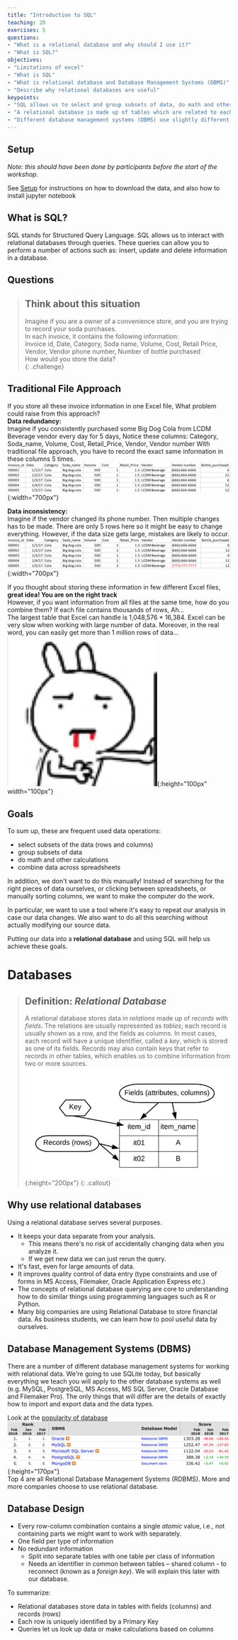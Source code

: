 ```yaml
---
title: "Introduction to SQL"
teaching: 20
exercises: 5
questions:
- "What is a relational database and why should I use it?"
- "What is SQL?"
objectives:
- "Limitations of excel"
- "What is SQL"
- "What is relational database and Database Management Systems (DBMS)"
- "Describe why relational databases are useful"
keypoints:
- "SQL allows us to select and group subsets of data, do math and other calculations, and combine data."
- "A relational database is made up of tables which are related to each other by shared keys."
- "Different database management systems (DBMS) use slightly different vocabulary, but they are all based on the same ideas."
---
```


## Setup

_Note: this should have been done by participants before the start of the workshop._

See [Setup](../setup/) for
instructions on how to download the data, and also how to install jupyter notebook  

## What is SQL?

SQL stands for Structured Query Language. SQL allows us to interact with relational databases through queries. 
These queries can allow you to perform a number of actions such as: insert, update and delete information in a database. 

## Questions

> ## Think about this situation
>
> Imagine if you are a owner of a convenience store, and you are trying to record your soda purchases. <br>
> In each invoice, it contains the following information: <br>
> Invoice id, Date, Category, Soda name, Volume, Cost, Retail Price, Vendor, Vendor phone number, Number of bottle purchased <br>
> How would you store the data?  
{: .challenge}

## Traditional File Approach 
If you store all these invoice information in one Excel file, 
What problem could raise from this approach?  
<b>Data redundancy:</b>
<br>
Imagine if you consistently purchased some Big Dog Cola from LCDM Beverage vendor every day for 5 days, 
Notice these columns: Category, Soda_name, Volume, Cost, Retail_Price, Vendor, Vendor number
With traditional file approach, you have to record the exact same information in these columns 5 times.
<br>
![excel1](../img/00_1.png){:width="700px"}
<br>

<b>Data inconsistency:</b>
<br>
Imagine if the vendor changed its phone number. Then multiple changes has to be made. 
There are only 5 rows here so it might be easy to change everything. However, if the data size gets large, mistakes are likely to occur.
<br>
![excel2](../img/00_2.png){:width="700px"}
<br>

If you thought about storing these information in few different Excel files, <b>great idea! You are on the right track </b><br>
However, if you want information from all files at the same time, how do you combine them? If each file contains thousands of rows, Ah... <br>
The largest table that Excel can handle is 1,048,576 * 16,384. Excel can be very slow when working with large number of data. Moreover, in the real word, you can easily get more than 1 million rows of data...   
![excel3](../img/tuxue.png){:height="100px" width="100px"}

## Goals

To sum up, these are frequent used data operations: 

* select subsets of the data (rows and columns)
* group subsets of data
* do math and other calculations
* combine data across spreadsheets

In addition, we don't want to do this manually! Instead of searching 
for the right pieces of data ourselves, or clicking between spreadsheets, 
or manually sorting columns, we want to make the computer do the work.  

In particular, we want to use a tool where it's easy to repeat our analysis 
in case our data changes. We also want to do all this searching without 
actually modifying our source data.  

Putting our data into a <b>relational database</b> and using SQL will help us achieve these goals.  

# Databases

> ## Definition: *Relational Database*
>
> A relational database stores data in *relations* made up of *records* with *fields*.
> The relations are usually represented as *tables*;
> each record is usually shown as a row, and the fields as columns.
> In most cases, each record will have a unique identifier, called a *key*,
> which is stored as one of its fields.
> Records may also contain keys that refer to records in other tables,
> which enables us to combine information from two or more sources. <br>
> ![db](../img/db.png){:height="200px"}
{: .callout}

## Why use relational databases

Using a relational database serves several purposes.

* It keeps your data separate from your analysis.
    * This means there's no risk of accidentally changing data when you analyze it.
    * If we get new data we can just rerun the query.
* It's fast, even for large amounts of data.
* It improves quality control of data entry (type constraints and use of forms in MS Access, Filemaker, Oracle Application Express etc.)
* The concepts of relational database querying are core to understanding how to do similar things using programming languages such as R or Python.
* Many big companies are using Relational Database to store financial data. As business students, we can learn how to pool useful data by ourselves. 

## Database Management Systems (DBMS)

There are a number of different database management systems for working with
relational data. We're going to use SQLite today, but basically everything we
teach you will apply to the other database systems as well (e.g. MySQL,
PostgreSQL, MS Access, MS SQL Server, Oracle Database and Filemaker Pro). The 
only things that will differ are the details of exactly how to import and 
export data and the data types.  

Look at the [popularity of database](https://db-engines.com/en/ranking) <br>
![alt text](../img/dbms.png){:height="170px"} <br>
Top 4 are all Relational Database Management Systems (RDBMS). More and more companies choose to use relational database. 

## Database Design

* Every row-column combination contains a single *atomic* value, i.e., not
   containing parts we might want to work with separately.
* One field per type of information
* No redundant information
    * Split into separate tables with one table per class of information
    * Needs an identifier in common between tables – shared column - to
       reconnect (known as a *foreign key*).
We will explain this later with our database.  

To summarize: 

* Relational databases store data in tables with fields (columns) and records
  (rows)
* Each row is uniquely identified by a Primary Key  
* Queries let us look up data or make calculations based on columns


